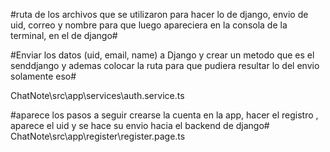 #ruta de los archivos que se utilizaron para hacer lo de django, envio de uid, correo y nombre para que luego apareciera en la consola de la terminal, en el de django#

#Enviar los datos (uid, email, name) a Django y crear un metodo que es el senddjango y ademas colocar la ruta para que pudiera resultar lo del envio solamente eso#

ChatNote\src\app\services\auth.service.ts

#aparece los pasos a seguir crearse la cuenta en la app, hacer el registro , aparece el uid y se hace su envio hacia el backend de django#
ChatNote\src\app\register\register.page.ts
